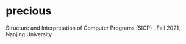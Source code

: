 # precious
Structure and Interpretation of Computer Programs (SICP) , Fall 2021, Nanjing University
